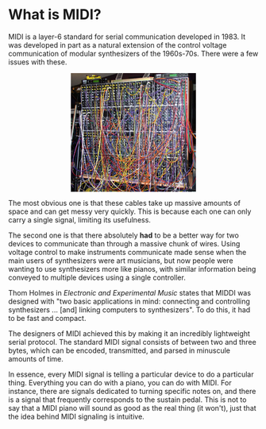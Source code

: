 # What is MIDI?
MIDI is a layer-6 standard for serial communication developed in 1983. It was developed in part as a natural extension of the control voltage communication of modular synthesizers of the 1960s-70s. There were a few issues with these.

<p style = "text-align: center;">
<img src = "./modular.jpg" align = "center" style = "text-align: center; width: 50%" />
</p>

The most obvious one is that these cables take up massive amounts of space and can get messy very quickly. This is because each one can only carry a single signal, limiting its usefulness.


The second one is that there absolutely **had** to be a better way for two devices to communicate than through a massive chunk of wires. Using voltage control to make instruments communicate made sense when the main users of synthesizers were art musicians, but now people were wanting to use synthesizers more like pianos, with similar information being conveyed to multiple devices using a single controller.


Thom Holmes in *Electronic and Experimental Music* states that MIDDI was designed with "two basic applications in mind: connecting and controlling synthesizers ... [and] linking computers to synthesizers". To do this, it had to be fast and compact.


The designers of MIDI achieved this by making it an incredibly lightweight serial protocol. The standard MIDI signal consists of between two and three bytes, which can be encoded, transmitted, and parsed in minuscule amounts of time. 

In essence, every MIDI signal is telling a particular device to do a particular thing. Everything you can do with a piano, you can do with MIDI. For instance, there are signals dedicated to turning specific notes on, and there is a signal that frequently corresponds to the sustain pedal. This is not to say that a MIDI piano will sound as good as the real thing (it won't), just that the idea behind MIDI signaling is intuitive.
